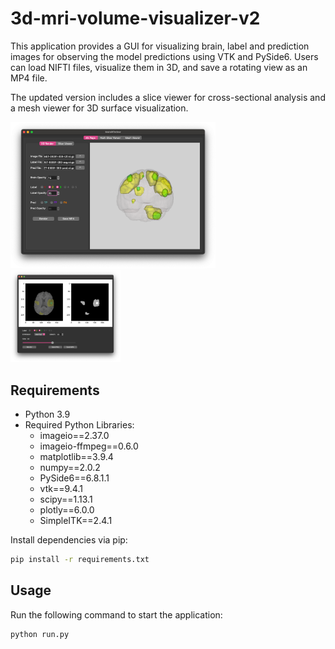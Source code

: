 # 3d-mri-volume-visualizer-v2

This application provides a GUI for visualizing brain, label and prediction images for observing the model predictions using VTK and PySide6. Users can load NIFTI files, visualize them in 3D, and save a rotating view as an MP4 file.

The updated version includes a slice viewer for cross-sectional analysis and a mesh viewer for 3D surface visualization.

<img src="https://github.com/rightpunchChen/3d-mri-volume-visualizer-v2/blob/main/demo.png" width="65%">
<img src="https://github.com/rightpunchChen/3d-mri-volume-visualizer-v2/blob/main/demo_msvw.png" width="35%">

## Requirements
- Python 3.9
- Required Python Libraries:
  - imageio==2.37.0
  - imageio-ffmpeg==0.6.0
  - matplotlib==3.9.4
  - numpy==2.0.2
  - PySide6==6.8.1.1
  - vtk==9.4.1
  - scipy==1.13.1
  - plotly==6.0.0
  - SimpleITK==2.4.1

Install dependencies via pip:
```bash
pip install -r requirements.txt
```
## Usage
Run the following command to start the application:

```bash
python run.py
```
